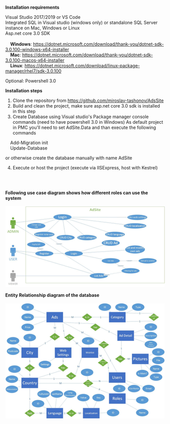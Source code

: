<b>Installation requirements</b>

Visual Studio 2017/2019 or VS Code<br/>
Integrated SQL in Visual studio (windows only) or standalone SQL Server instance on Mac, Windows or Linux<br/>
Asp.net core 3.0 SDK<br/><br/>
  &nbsp;&nbsp;&nbsp;&nbsp;<b>Windows</b>: https://dotnet.microsoft.com/download/thank-you/dotnet-sdk-3.0.100-windows-x64-installer </br>
  &nbsp;&nbsp;&nbsp;&nbsp;<b>Mac</b>: https://dotnet.microsoft.com/download/thank-you/dotnet-sdk-3.0.100-macos-x64-installer </br>
  &nbsp;&nbsp;&nbsp;&nbsp;<b>Linux</b>: https://dotnet.microsoft.com/download/linux-package-manager/rhel7/sdk-3.0.100 </br>

Optional: Powershell 3.0 <br/>


<b>Installation steps</b>

1. Clone the repository from https://github.com/miroslav-tashonov/AdsSite 
2. Build and clean the project, make sure asp.net core 3.0 sdk is installed in this step 
3. Create Database using Visual studio's Package manager console commands (need to have powershell 3.0 in Windows)
As default project in PMC you'll need to set AdSite.Data and than execute the following commands

&nbsp;&nbsp;&nbsp;&nbsp;Add-Migration init</br>
&nbsp;&nbsp;&nbsp;&nbsp;Update-Database

or otherwise create the database manually with name AdSite

4. Execute or host the project (execute via IISExpress, host with Kestrel)
<br/>
<br/>

<b>Following use case diagram shows how different roles can use the system</b>
<br/>
<br/>
![alt text](https://github.com/miroslav-tashonov/AdsSite/blob/master/AdSite/wwwroot/img/ad-site-usecase.jpg) 


<b>Entity Relationship diagram of the database</b>
<br/>
<br/>
![alt text](https://github.com/miroslav-tashonov/AdsSite/blob/master/AdSite/wwwroot/img/adsite-Database-ER.jpg) 
